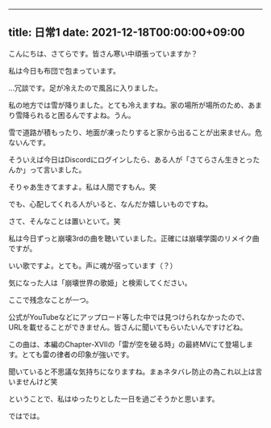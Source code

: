 
---
title: 日常1
date: 2021-12-18T00:00:00+09:00
---
こんにちは、さてらです。皆さん寒い中頑張っていますか？

私は今日も布団で包まっています。

…冗談です。足が冷えたので風呂に入りました。

私の地方では雪が降りました。とても冷えますね。家の場所が場所のため、あまり雪降られると困るんですよね。うん。

雪で道路が積もったり、地面が凍ったりすると家から出ることが出来ません。危ないんです。

そういえば今日はDiscordにログインしたら、ある人が「さてらさん生きとったんか」って言いました。

そりゃあ生きてますよ。私は人間ですもん。笑

でも、心配してくれる人がいると、なんだか嬉しいものですね。

さて、そんなことは置いといて。笑

私は今日ずっと崩壊3rdの曲を聴いていました。正確には崩壊学園のリメイク曲ですが。

いい歌ですよ。とても。声に魂が宿っています（？）

気になった人は「崩壊世界の歌姫」と検索してください。

ここで残念なことが一つ。

公式がYouTubeなどにアップロード等した中では見つけられなかったので、URLを載せることができません。皆さんに聞いてもらいたいんですけどね。

この曲は、本編のChapter-XVIIの「雷が空を破る時」の最終MVにて登場します。とても雷の律者の印象が強いです。

聞いていると不思議な気持ちになりますね。まぁネタバレ防止の為これ以上は言いませんけど笑

ということで、私はゆったりとした一日を過ごそうかと思います。

ではでは。
